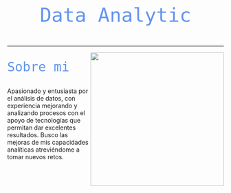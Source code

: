 <p style="font-family: 'Sixtyfour', monospace; font-size: 45px; text-align: center; color: #6495ED;">Data Analytic</p>

------------
<picture> <img align="right" src="https://img.freepik.com/vector-gratis/composicion-isometrica-analisis-ciencia-big-data_1284-54449.jpg?w=740&t=st=1707431656~exp=1707432256~hmac=1524fa982bc695bc55310c7abf5d41600792b8af54ff6829271be015ad81d163" width = 310px></picture> <p >

<p style="font-family: 'IBM Plex Mono', monospace; font-size: 30px; color: #6495ED">Sobre mi</p>

Apasionado y entusiasta por
el análisis de datos, con
experiencia mejorando y
analizando procesos con el
apoyo de tecnologías que
permitan dar excelentes
resultados. Busco las mejoras
de mis capacidades analíticas
atreviéndome a tomar nuevos
retos.

